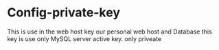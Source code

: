 # Config-private-key
This is use in the web host key our personal web host  and Database this key is use only MySQL server active key. only priveate
